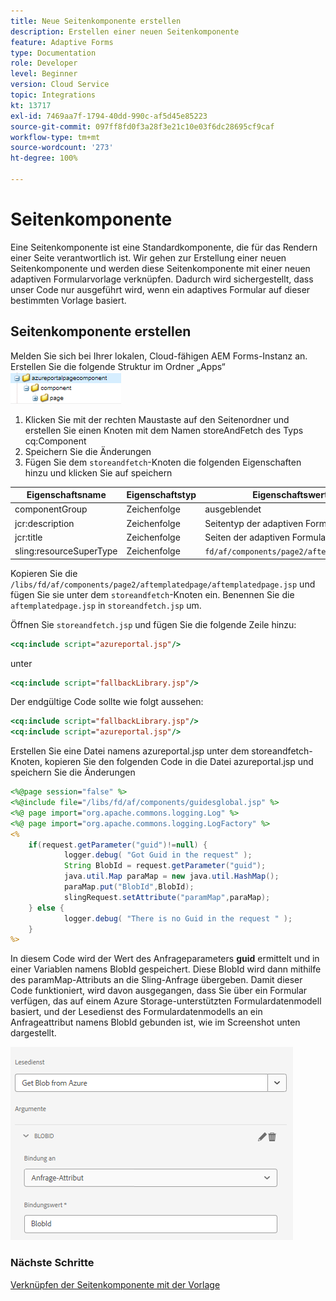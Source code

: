 ```yaml
---
title: Neue Seitenkomponente erstellen
description: Erstellen einer neuen Seitenkomponente
feature: Adaptive Forms
type: Documentation
role: Developer
level: Beginner
version: Cloud Service
topic: Integrations
kt: 13717
exl-id: 7469aa7f-1794-40dd-990c-af5d45e85223
source-git-commit: 097ff8fd0f3a28f3e21c10e03f6dc28695cf9caf
workflow-type: tm+mt
source-wordcount: '273'
ht-degree: 100%

---
```


# Seitenkomponente 

Eine Seitenkomponente ist eine Standardkomponente, die für das Rendern einer Seite verantwortlich ist. Wir gehen zur Erstellung einer neuen Seitenkomponente und werden diese Seitenkomponente mit einer neuen adaptiven Formularvorlage verknüpfen. Dadurch wird sichergestellt, dass unser Code nur ausgeführt wird, wenn ein adaptives Formular auf dieser bestimmten Vorlage basiert.

## Seitenkomponente erstellen

Melden Sie sich bei Ihrer lokalen, Cloud-fähigen AEM Forms-Instanz an. Erstellen Sie die folgende Struktur im Ordner „Apps“
![page-component](./assets/page-component1.png)

1. Klicken Sie mit der rechten Maustaste auf den Seitenordner und erstellen Sie einen Knoten mit dem Namen storeAndFetch des Typs cq:Component
1. Speichern Sie die Änderungen
1. Fügen Sie dem `storeandfetch`-Knoten die folgenden Eigenschaften hinzu und klicken Sie auf speichern

| **Eigenschaftsname** | **Eigenschaftstyp** | **Eigenschaftswert** |
|-------------------------|-------------------|----------------------------------------|
| componentGroup | Zeichenfolge | ausgeblendet |
| jcr:description | Zeichenfolge | Seitentyp der adaptiven Formularvorlage |
| jcr:title | Zeichenfolge | Seiten der adaptiven Formularvorlage |
| sling:resourceSuperType | Zeichenfolge | `fd/af/components/page2/aftemplatedpage` |

Kopieren Sie die `/libs/fd/af/components/page2/aftemplatedpage/aftemplatedpage.jsp` und fügen Sie sie unter dem `storeandfetch`-Knoten ein. Benennen Sie die `aftemplatedpage.jsp` in `storeandfetch.jsp` um.

Öffnen Sie `storeandfetch.jsp` und fügen Sie die folgende Zeile hinzu:

```jsp
<cq:include script="azureportal.jsp"/>
```

unter

```jsp
<cq:include script="fallbackLibrary.jsp"/>
```

Der endgültige Code sollte wie folgt aussehen:

```jsp
<cq:include script="fallbackLibrary.jsp"/>
<cq:include script="azureportal.jsp"/>
```

Erstellen Sie eine Datei namens azureportal.jsp unter dem storeandfetch-Knoten,
kopieren Sie den folgenden Code in die Datei azureportal.jsp und speichern Sie die Änderungen

```jsp
<%@page session="false" %>
<%@include file="/libs/fd/af/components/guidesglobal.jsp" %>
<%@ page import="org.apache.commons.logging.Log" %>
<%@ page import="org.apache.commons.logging.LogFactory" %>
<%
    if(request.getParameter("guid")!=null) {
            logger.debug( "Got Guid in the request" );
            String BlobId = request.getParameter("guid");
            java.util.Map paraMap = new java.util.HashMap();
            paraMap.put("BlobId",BlobId);
            slingRequest.setAttribute("paramMap",paraMap);
    } else {
            logger.debug( "There is no Guid in the request " );
    }            
%>
```

In diesem Code wird der Wert des Anfrageparameters **guid** ermittelt und in einer Variablen namens BlobId gespeichert. Diese BlobId wird dann mithilfe des paramMap-Attributs an die Sling-Anfrage übergeben. Damit dieser Code funktioniert, wird davon ausgegangen, dass Sie über ein Formular verfügen, das auf einem Azure Storage-unterstützten Formulardatenmodell basiert, und der Lesedienst des Formulardatenmodells an ein Anfrageattribut namens BlobId gebunden ist, wie im Screenshot unten dargestellt.

![fdm-request-attribute](./assets/fdm-request-attribute.png)

### Nächste Schritte

[Verknüpfen der Seitenkomponente mit der Vorlage](./associate-page-component.md)
